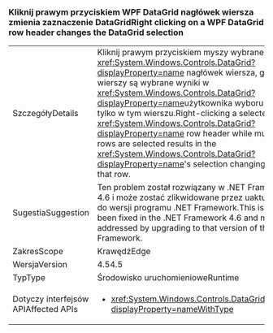 ### <a name="right-clicking-on-a-wpf-datagrid-row-header-changes-the-datagrid-selection"></a><span data-ttu-id="98129-101">Kliknij prawym przyciskiem WPF DataGrid nagłówek wiersza zmienia zaznaczenie DataGrid</span><span class="sxs-lookup"><span data-stu-id="98129-101">Right clicking on a WPF DataGrid row header changes the DataGrid selection</span></span>

|   |   |
|---|---|
|<span data-ttu-id="98129-102">Szczegóły</span><span class="sxs-lookup"><span data-stu-id="98129-102">Details</span></span>|<span data-ttu-id="98129-103">Kliknij prawym przyciskiem myszy wybrane <xref:System.Windows.Controls.DataGrid?displayProperty=name> nagłówek wiersza, gdy wiele wierszy są wybrane wyniki w <xref:System.Windows.Controls.DataGrid?displayProperty=name>użytkownika wyboru Zmiana tylko w tym wierszu.</span><span class="sxs-lookup"><span data-stu-id="98129-103">Right-clicking a selected <xref:System.Windows.Controls.DataGrid?displayProperty=name> row header while multiple rows are selected results in the <xref:System.Windows.Controls.DataGrid?displayProperty=name>'s selection changing to only that row.</span></span>|
|<span data-ttu-id="98129-104">Sugestia</span><span class="sxs-lookup"><span data-stu-id="98129-104">Suggestion</span></span>|<span data-ttu-id="98129-105">Ten problem został rozwiązany w .NET Framework 4.6 i może zostać zlikwidowane przez uaktualnienie do wersji programu .NET Framework.</span><span class="sxs-lookup"><span data-stu-id="98129-105">This issue has been fixed in the .NET Framework 4.6 and may be addressed by upgrading to that version of the .NET Framework.</span></span>|
|<span data-ttu-id="98129-106">Zakres</span><span class="sxs-lookup"><span data-stu-id="98129-106">Scope</span></span>|<span data-ttu-id="98129-107">Krawędź</span><span class="sxs-lookup"><span data-stu-id="98129-107">Edge</span></span>|
|<span data-ttu-id="98129-108">Wersja</span><span class="sxs-lookup"><span data-stu-id="98129-108">Version</span></span>|<span data-ttu-id="98129-109">4.5</span><span class="sxs-lookup"><span data-stu-id="98129-109">4.5</span></span>|
|<span data-ttu-id="98129-110">Typ</span><span class="sxs-lookup"><span data-stu-id="98129-110">Type</span></span>|<span data-ttu-id="98129-111">Środowisko uruchomieniowe</span><span class="sxs-lookup"><span data-stu-id="98129-111">Runtime</span></span>|
|<span data-ttu-id="98129-112">Dotyczy interfejsów API</span><span class="sxs-lookup"><span data-stu-id="98129-112">Affected APIs</span></span>|<ul><li><xref:System.Windows.Controls.DataGrid.%23ctor?displayProperty=nameWithType></li></ul>|

